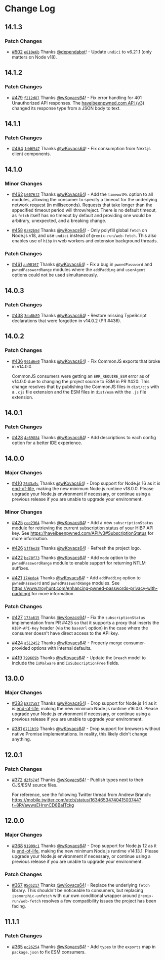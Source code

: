 # Change Log

## 14.1.3

### Patch Changes

- [#502](https://github.com/wKovacs64/hibp/pull/502) [`e810e6b`](https://github.com/wKovacs64/hibp/commit/e810e6be91024f5554ed22b9004031cea57171fd) Thanks [@dependabot](https://github.com/apps/dependabot)! - Update `undici` to v6.21.1 (only matters on Node v18).

## 14.1.2

### Patch Changes

- [#479](https://github.com/wKovacs64/hibp/pull/479) [`f212d87`](https://github.com/wKovacs64/hibp/commit/f212d87a09c31063a655d4ce440e5a4b61f6dcae) Thanks [@wKovacs64](https://github.com/wKovacs64)! - Fix error handling for 401 Unauthorized API responses. The [haveibeenpwned.com API (v3)](https://haveibeenpwned.com/API/v3#Authorisation) changed its response type from a JSON body to text.

## 14.1.1

### Patch Changes

- [#464](https://github.com/wKovacs64/hibp/pull/464) [`1dd6547`](https://github.com/wKovacs64/hibp/commit/1dd65475a93a32a0ddcd93bf1696869b266372cf) Thanks [@wKovacs64](https://github.com/wKovacs64)! - Fix consumption from Next.js client components.

## 14.1.0

### Minor Changes

- [#462](https://github.com/wKovacs64/hibp/pull/462) [`b6076f2`](https://github.com/wKovacs64/hibp/commit/b6076f21449dac656a2f65137c67af240ae81ed2) Thanks [@wKovacs64](https://github.com/wKovacs64)! - Add the `timeoutMs` option to all modules, allowing the consumer to specify a timeout for the underlying network request (in milliseconds). Requests that take longer than the sppecified timeout period will throw/reject. There is no default timeout, as `fetch` itself has no timeout by default and providing one would be arbitrary, unexpected, and a breaking change.

- [#458](https://github.com/wKovacs64/hibp/pull/458) [`0a82b8d`](https://github.com/wKovacs64/hibp/commit/0a82b8d9ea7240735defebf48677e3a00c9634e2) Thanks [@wKovacs64](https://github.com/wKovacs64)! - Only polyfill global `fetch` on Node.js v18, and use `undici` instead of `@remix-run/web-fetch`. This also enables use of `hibp` in web workers and extension background threads.

### Patch Changes

- [#461](https://github.com/wKovacs64/hibp/pull/461) [`aa90167`](https://github.com/wKovacs64/hibp/commit/aa90167cbaffc21bf6e99877bafc00ce7b14dc86) Thanks [@wKovacs64](https://github.com/wKovacs64)! - Fix a bug in `pwnedPassword` and `pwnedPasswordRange` modules where the `addPadding` and `userAgent` options could not be used simultaneously.

## 14.0.3

### Patch Changes

- [#438](https://github.com/wKovacs64/hibp/pull/438) [`3da8b89`](https://github.com/wKovacs64/hibp/commit/3da8b89dd835be1a059c7e51d41dbe6e542db184) Thanks [@wKovacs64](https://github.com/wKovacs64)! - Restore missing TypeScript declarations that were forgotten in v14.0.2 (PR #436).

## 14.0.2

### Patch Changes

- [#436](https://github.com/wKovacs64/hibp/pull/436) [`961d6e0`](https://github.com/wKovacs64/hibp/commit/961d6e000e20a4894443fa1c7f98c4224c590ff1) Thanks [@wKovacs64](https://github.com/wKovacs64)! - Fix CommonJS exports that broke in v14.0.0.

  CommonJS consumers were getting an `ERR_REQUIRE_ESM` error as of v14.0.0 due to changing the project source to ESM in PR #420. This change resolves that by publishing the CommonJS files in `dist/cjs` with a `.cjs` file extension and the ESM files in `dist/esm` with the `.js` file extension.

## 14.0.1

### Patch Changes

- [#428](https://github.com/wKovacs64/hibp/pull/428) [`4a69884`](https://github.com/wKovacs64/hibp/commit/4a69884b3268b00bdf17808796d1d03ba9cc801a) Thanks [@wKovacs64](https://github.com/wKovacs64)! - Add descriptions to each config option for a better IDE experience.

## 14.0.0

### Major Changes

- [#410](https://github.com/wKovacs64/hibp/pull/410) [`2643a0c`](https://github.com/wKovacs64/hibp/commit/2643a0c6fbe7fba1787563087fa35ff36a9f8e1e) Thanks [@wKovacs64](https://github.com/wKovacs64)! - Drop support for Node.js 16 as it is [end-of-life](https://nodejs.org/en/download/releases), making the new minimum Node.js runtime v18.0.0. Please upgrade your Node.js environment if necessary, or continue using a previous release if you are unable to upgrade your environment.

### Minor Changes

- [#425](https://github.com/wKovacs64/hibp/pull/425) [`cee2364`](https://github.com/wKovacs64/hibp/commit/cee236425a96855499b3b2d2b693ed83214efef8) Thanks [@wKovacs64](https://github.com/wKovacs64)! - Add a new `subscriptionStatus` module for retrieving the current subscription status of your HIBP API key. See https://haveibeenpwned.com/API/v3#SubscriptionStatus for more information.

- [#426](https://github.com/wKovacs64/hibp/pull/426) [`5ff6e28`](https://github.com/wKovacs64/hibp/commit/5ff6e2893b947c72addd2aec4777b8f863208c61) Thanks [@wKovacs64](https://github.com/wKovacs64)! - Refresh the project logo.

- [#422](https://github.com/wKovacs64/hibp/pull/422) [`be78f73`](https://github.com/wKovacs64/hibp/commit/be78f73a4c62bbd7f947a3a2ea1c108811304850) Thanks [@wKovacs64](https://github.com/wKovacs64)! - Add `mode` option to the `pwnedPasswordRange` module to enable support for returning NTLM suffixes.

- [#421](https://github.com/wKovacs64/hibp/pull/421) [`174ede4`](https://github.com/wKovacs64/hibp/commit/174ede4c9f8a0d5bf873502f6cfc7d4619f2b7d2) Thanks [@wKovacs64](https://github.com/wKovacs64)! - Add `addPadding` option to `pwnedPassword` and `pwnedPasswordRange` modules. See https://www.troyhunt.com/enhancing-pwned-passwords-privacy-with-padding/ for more information.

### Patch Changes

- [#427](https://github.com/wKovacs64/hibp/pull/427) [`173a615`](https://github.com/wKovacs64/hibp/commit/173a6157c6e3e89d27922bea47b9c9da155a37f0) Thanks [@wKovacs64](https://github.com/wKovacs64)! - Fix the `subscriptionStatus` implementation from PR #425 so that it supports a proxy that inserts the `HIBP-API-Key` header (via the `baseUrl` option) in the case where the consumer doesn't have direct access to the API key.

- [#424](https://github.com/wKovacs64/hibp/pull/424) [`a512452`](https://github.com/wKovacs64/hibp/commit/a51245292e04d18c16538b9ce266fa1f0619c12c) Thanks [@wKovacs64](https://github.com/wKovacs64)! - Properly merge consumer-provided options with internal defaults.

- [#419](https://github.com/wKovacs64/hibp/pull/419) [`799669b`](https://github.com/wKovacs64/hibp/commit/799669b89e7fe58bfd781e0023c6bef92ee6e811) Thanks [@wKovacs64](https://github.com/wKovacs64)! - Update the `Breach` model to include the `IsMalware` and `IsSubscriptionFree` fields.

## 13.0.0

### Major Changes

- [#383](https://github.com/wKovacs64/hibp/pull/383) [`b837a57`](https://github.com/wKovacs64/hibp/commit/b837a57abf29bcc00d4d3a14bbfe38d4f80ca97d) Thanks [@wKovacs64](https://github.com/wKovacs64)! - Drop support for Node.js 14 as it is [end-of-life](https://nodejs.org/en/about/releases/), making the new minimum Node.js runtime v16.0.0. Please upgrade your Node.js environment if necessary, or continue using a previous release if you are unable to upgrade your environment.

- [#381](https://github.com/wKovacs64/hibp/pull/381) [`6711b59`](https://github.com/wKovacs64/hibp/commit/6711b5924d0f8bf2c8ba03462b305af1bf901b3f) Thanks [@wKovacs64](https://github.com/wKovacs64)! - Drop support for browsers without native Promise implementations. In reality, this likely didn't change anything.

## 12.0.1

### Patch Changes

- [#372](https://github.com/wKovacs64/hibp/pull/372) [`d2fb74f`](https://github.com/wKovacs64/hibp/commit/d2fb74f076e5f1873adc3e99f9894f77f3a64317) Thanks [@wKovacs64](https://github.com/wKovacs64)! - Publish types next to their CJS/ESM source files.

  For reference, see the following Twitter thread from Andrew Branch: https://mobile.twitter.com/atcb/status/1634653474041503744?t=8RVawwsEHrxnCD8BaITckg

## 12.0.0

### Major Changes

- [#368](https://github.com/wKovacs64/hibp/pull/368) [`91909c1`](https://github.com/wKovacs64/hibp/commit/91909c19ec97ad8f444512943290e5dff88a0e06) Thanks [@wKovacs64](https://github.com/wKovacs64)! - Drop support for Node.js 12 as it is [end-of-life](https://nodejs.org/en/about/releases/), making the new minimum Node.js runtime v14.13.1. Please upgrade your Node.js environment if necessary, or continue using a previous release if you are unable to upgrade your environment.

### Patch Changes

- [#367](https://github.com/wKovacs64/hibp/pull/367) [`95d6217`](https://github.com/wKovacs64/hibp/commit/95d6217d3290fc4f132384d61cefe4624b64cdaf) Thanks [@wKovacs64](https://github.com/wKovacs64)! - Replace the underlying `fetch` library. This shouldn't be noticeable to consumers, but replacing `isomorphic-unfetch` with our own conditional wrapper around `@remix-run/web-fetch` resolves a few compatibility issues the project has been facing.

## 11.1.1

### Patch Changes

- [#365](https://github.com/wKovacs64/hibp/pull/365) [`ec26254`](https://github.com/wKovacs64/hibp/commit/ec2625486c8500484befa4d4d203bb820a338967) Thanks [@wKovacs64](https://github.com/wKovacs64)! - Add `types` to the `exports` map in `package.json` to fix ESM consumers.
